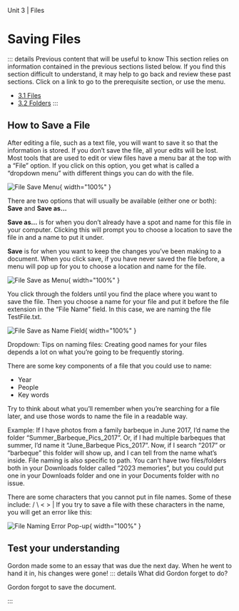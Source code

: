 Unit 3 | Files

# Saving Files

::: details Previous content that will be useful to know
This section relies on information contained in the previous sections listed below. If you find this section difficult to understand, it may help to go back and review these past sections. Click on a link to go to the prerequisite section, or use the menu.

- [3.1 Files](3.1-files.md)
- [3.2 Folders](3.2-folders.md)
  :::

## How to Save a File

After editing a file, such as a text file, you will want to save it so that the information is stored. If you don’t save the file, all your edits will be lost. Most tools that are used to edit or view files have a menu bar at the top with a “File” option. If you click on this option, you get what is called a “dropdown menu” with different things you can do with the file.

![File Save Menu](/course/3-file-system/file-saving.png){ width="100%" }

There are two options that will usually be available (either one or both): **Save** and **Save as…**

**Save as…** is for when you don’t already have a spot and name for this file in your computer. Clicking this will prompt you to choose a location to save the file in and a name to put it under.

**Save** is for when you want to keep the changes you’ve been making to a document.
When you click save, if you have never saved the file before, a menu will pop up for you to choose a location and name for the file.

![File Save as Menu](/course/3-file-system/file-naming.png){ width="100%" }

You click through the folders until you find the place where you want to save the file. Then you choose a name for your file and put it before the file extension in the “File Name” field. In this case, we are naming the file TestFile.txt.

![File Save as Name Field](/course/3-file-system/file-naming-2.png){ width="100%" }

Dropdown: Tips on naming files:
Creating good names for your files depends a lot on what you’re going to be frequently storing.

There are some key components of a file that you could use to name:

- Year
- People
- Key words

Try to think about what you’ll remember when you’re searching for a file later, and use those words to name the file in a readable way.

Example: If I have photos from a family barbeque in June 2017, I’d name the folder “Summer_Barbeque_Pics_2017”. Or, if I had multiple barbeques that summer, I’d name it “June_Barbeque Pics_2017”. Now, if I search “2017” or “barbeque” this folder will show up, and I can tell from the name what’s inside.
File naming is also specific to path. You can’t have two files/folders both in your Downloads folder called “2023 memories”, but you could put one in your Downloads folder and one in your Documents folder with no issue.

There are some characters that you cannot put in file names. Some of these include: / \ < > |
If you try to save a file with these characters in the name, you will get an error like this:

![File Naming Error Pop-up](/course/3-file-system/file-naming-error.png){ width="100%" }

## Test your understanding

Gordon made some to an essay that was due the next day. When he went to hand it in, his changes were gone!
::: details What did Gordon forget to do?

Gordon forgot to save the document.

:::
